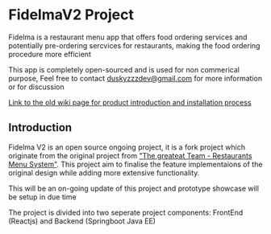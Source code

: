# **FidelmaV2 Project**  

Fidelma is a restaurant menu app that offers food ordering services and potentially pre-ordering sercvices for restaurants, making the food ordering procedure 
more efficient 

This app is completely open-sourced and is used for non commerical purpose, Feel free to contact duskyzzzdev@gmail.com for more information or for discussion 

[Link to the old wiki page for product introduction and installation process](docs/OldReadme.md)


## Introduction

Fidelma V2 is an open source ongoing project, it is a fork project which originate from the original project from ["The greateat Team - Restaurants Menu System"](https://github.com/The-Greatest-Team/Fidelma-RestaurantMenuSystem-).
This project aim to finalise the feature implementaions of the original design while adding more extensive functionality.

This will be an on-going update of this project and prototype showcase will be setup in due time 

The project is divided into two seperate project components: FrontEnd (Reactjs) and Backend (Springboot Java EE)